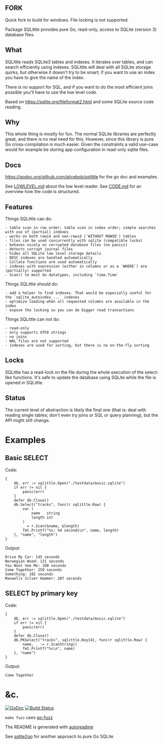 ## FORK

Quick fork to build for windows. File locking is not supported.

Package SQLittle provides pure Go, read-only, access to SQLite (version 3) database
files.

## What
SQLittle reads SQLite3 tables and indexes. It iterates over tables, and
can search efficiently using indexes. SQLittle will deal with all SQLite
storage quirks, but otherwise it doesn't try to be smart; if you want to use
an index you have to give the name of the index.

There is no support for SQL, and if you want to do the most efficient joins
possible you'll have to use the low level code.

Based on https://sqlite.org/fileformat2.html and some SQLite source code reading.

## Why
This whole thing is mostly for fun. The normal SQLite libraries are perfectly great, and
there is no real need for this. However, since this library is pure Go
cross-compilation is much easier. Given the constraints a valid use-case would
for example be storing app configuration in read-only sqlite files.

## Docs
https://godoc.org/github.com/alicebob/sqlittle for the go doc and examples.

See [LOWLEVEL.md](LOWLEVEL.md) about the low level reader.
See [CODE.md](CODE.md) for an overview how the code is structured.

## Features
Things SQLittle can do:

```
- table scan in row order; table scan in index order; simple searches with use of (partial) indexes
- works on both rowid and non-rowid (`WITHOUT ROWID`) tables
- files can be used concurrently with sqlite (compatible locks)
- behaves nicely on corrupted database files (no panics)
- detects corrupt journal files
- hides all SQLite low level storage details
- DESC indexes are handled automatically
- Collate functions are used automatically
- indexes with expression (either in columns or as a `WHERE`) are (partially) supported
- Scan() to most Go datatypes, including `time.Time`
```

Things SQLittle should do:

```
- add a helper to find indexes. That would be especially useful for the `sqlite_autoindex_...` indexes
- optimize loading when all requested columns are available in the index
- expose the locking so you can do bigger read transactions
```

Things SQLittle can not do:

```
- read-only
- only supports UTF8 strings
- no joins
- WAL files are not supported
- indexes are used for sorting, but there is no on-the-fly sorting
```

## Locks
SQLittle has a read-lock on the file during the whole execution of the
select-like functions. It's safe to update the database using SQLite while the
file is opened in SQLittle.

## Status
The current level of abstraction is likely the final one (that is: deal
with reading single tables; don't even try joins or SQL or query planning), but
the API might still change.



# Examples

## Basic SELECT
Code:

```
{
	db, err := sqlittle.Open("./testdata/music.sqlite")
	if err != nil {
		panic(err)
	}
	defer db.Close()
	db.Select("tracks", func(r sqlittle.Row) {
		var (
			name   string
			length int
		)
		_ = r.Scan(&name, &length)
		fmt.Printf("%s: %d seconds\n", name, length)
	}, "name", "length")
}
```
Output:

```
Drive My Car: 145 seconds
Norwegian Wood: 121 seconds
You Wont See Me: 198 seconds
Come Together: 259 seconds
Something: 182 seconds
Maxwells Silver Hammer: 207 seconds

```



## SELECT by primary key
Code:

```
{
	db, err := sqlittle.Open("./testdata/music.sqlite")
	if err != nil {
		panic(err)
	}
	defer db.Close()
	db.PKSelect("tracks", sqlittle.Key{4}, func(r sqlittle.Row) {
		name, _ := r.ScanString()
		fmt.Printf("%s\n", name)
	}, "name")
}
```
Output:

```
Come Together

```



# &c.

[![GoDoc](https://godoc.org/github.com/alicebob/sqlittle?status.svg)](https://godoc.org/github.com/alicebob/sqlittle)
[![Build Status](https://travis-ci.org/alicebob/sqlittle.png?branch=master)](https://travis-ci.org/alicebob/sqlittle)

`make fuzz` uses [go-fuzz](https://github.com/dvyukov/go-fuzz)

The README is generated with [autoreadme](https://github.com/jimmyfrasche/autoreadme)

See [sqlite2go](https://github.com/cznic/sqlite2go/) for another approach to pure Go SQLite
